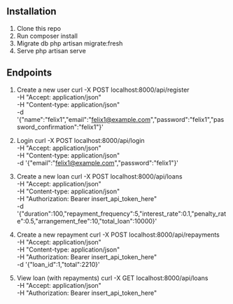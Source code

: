 ## Installation

1. Clone this repo
2. Run composer install
3. Migrate db php artisan migrate:fresh
4. Serve php artisan serve

## Endpoints

1. Create a new user
curl -X POST localhost:8000/api/register \
  -H "Accept: application/json" \
  -H "Content-type: application/json" \
  -d '{"name":"felix1","email":"felix1@example.com","password":"felix1","password_confirmation":"felix1"}'


2. Login
curl -X POST localhost:8000/api/login \
  -H "Accept: application/json" \
  -H "Content-type: application/json" \
  -d '{"email":"felix1@example.com","password":"felix1"}'

3. Create a new loan
curl -X POST localhost:8000/api/loans \
  -H "Accept: application/json" \
  -H "Content-type: application/json" \
  -H "Authorization: Bearer insert_api_token_here" \
  -d '{"duration":100,"repayment_frequency":5,"interest_rate":0.1,"penalty_rate":0.5,"arrangement_fee":10,"total_loan":10000}'

4. Create a new repayment
curl -X POST localhost:8000/api/repayments \
  -H "Accept: application/json" \
  -H "Content-type: application/json" \
  -H "Authorization: Bearer insert_api_token_here" \
  -d '{"loan_id":1,"total":2210}'

5. View loan (with repayments)
curl -X GET localhost:8000/api/loans \
  -H "Accept: application/json" \
  -H "Authorization: Bearer insert_api_token_here"